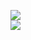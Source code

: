 [![](https://img.shields.io/badge/Made%20With-Github%20Spray-lightgrey.svg?style=for-the-badge&logo=github)](https://github.com/Annihil/github-spray#30485)  
[![](https://i.imgur.com/2DrTn0Z.gif)](https://github.com/Annihil/github-spray)